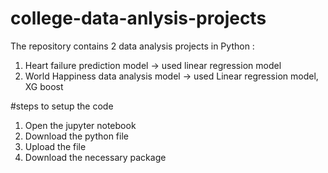 # college-data-anlysis-projects

The repository contains 2 data analysis projects in Python :
 1. Heart failure prediction model -> used linear regression model
 2. World Happiness data analysis model -> used Linear regression model, XG boost
 
 #steps to setup the code
   1. Open the jupyter notebook
   2. Download the python file
   3. Upload the file
   4. Download the necessary package
